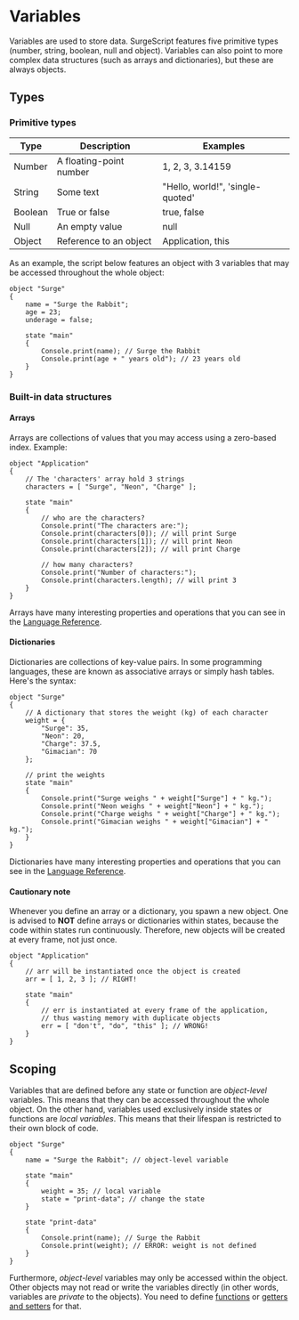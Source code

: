 Variables
=========

Variables are used to store data. SurgeScript features five primitive types (number, string, boolean, null and object). Variables can also point to more complex data structures (such as arrays and dictionaries), but these are always objects.

Types
-----

### Primitive types

Type|Description|Examples
----|-----------|-------
Number|A floating-point number|1, 2, 3, 3.14159
String|Some text|"Hello, world!", 'single-quoted'
Boolean|True or false|true, false
Null|An empty value|null
Object|Reference to an object|Application, this

As an example, the script below features an object with 3 variables that may be accessed throughout the whole object:

```
object "Surge"
{
    name = "Surge the Rabbit";
    age = 23;
    underage = false;

    state "main"
    {
        Console.print(name); // Surge the Rabbit
        Console.print(age + " years old"); // 23 years old
    }
}
```

### Built-in data structures

#### Arrays

Arrays are collections of values that you may access using a zero-based index. Example:

```
object "Application"
{
    // The 'characters' array hold 3 strings
    characters = [ "Surge", "Neon", "Charge" ];

    state "main"
    {
        // who are the characters?
        Console.print("The characters are:");
        Console.print(characters[0]); // will print Surge
        Console.print(characters[1]); // will print Neon
        Console.print(characters[2]); // will print Charge

        // how many characters?
        Console.print("Number of characters:");
        Console.print(characters.length); // will print 3
    }
}
```

Arrays have many interesting properties and operations that you can see in the [Language Reference](../reference/array.md).

#### Dictionaries

Dictionaries are collections of key-value pairs. In some programming languages, these are known as associative arrays or simply hash tables. Here's the syntax:

```
object "Surge"
{
    // A dictionary that stores the weight (kg) of each character
    weight = {
        "Surge": 35,
        "Neon": 20,
        "Charge": 37.5,
        "Gimacian": 70
    };

    // print the weights
    state "main"
    {
        Console.print("Surge weighs " + weight["Surge"] + " kg.");
        Console.print("Neon weighs " + weight["Neon"] + " kg.");
        Console.print("Charge weighs " + weight["Charge"] + " kg.");
        Console.print("Gimacian weighs " + weight["Gimacian"] + " kg.");
    }
}
```

Dictionaries have many interesting properties and operations that you can see in the [Language Reference](../reference/dictionary.md).

#### Cautionary note

Whenever you define an array or a dictionary, you spawn a new object. One is advised to **NOT** define arrays or dictionaries within states, because the code within states run continuously. Therefore, new objects will be created at every frame, not just once.

```
object "Application"
{
    // arr will be instantiated once the object is created
    arr = [ 1, 2, 3 ]; // RIGHT!

    state "main"
    {
        // err is instantiated at every frame of the application,
        // thus wasting memory with duplicate objects
        err = [ "don't", "do", "this" ]; // WRONG!
    }
}
```

Scoping
-------
Variables that are defined before any state or function are *object-level* variables. This means that they can be accessed throughout the whole object. On the other hand, variables used exclusively inside states or functions are *local variables*. This means that their lifespan is restricted to their own block of code.

```
object "Surge"
{
    name = "Surge the Rabbit"; // object-level variable

    state "main"
    {
        weight = 35; // local variable
        state = "print-data"; // change the state
    }

    state "print-data"
    {
        Console.print(name); // Surge the Rabbit
        Console.print(weight); // ERROR: weight is not defined
    }
}
```

Furthermore, *object-level* variables may only be accessed within the object. Other objects may not read or write the variables directly (in other words, variables are *private* to the objects). You need to define [functions](functions) or [getters and setters](getters_and_setters) for that.